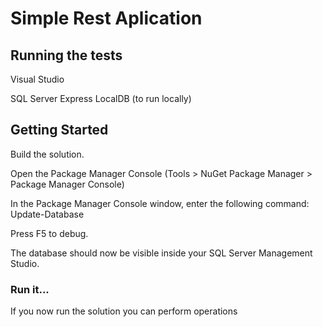 # Simple Rest Aplication



## Running the tests

Visual Studio

SQL Server Express LocalDB (to run locally)

## Getting Started

Build the solution.

Open the Package Manager Console (Tools > NuGet Package Manager > Package Manager Console)

In the Package Manager Console window, enter the following command: Update-Database

Press F5 to debug.

The database should now be visible inside your SQL Server Management Studio.

### Run it...

If you now run the solution you can perform operations 

